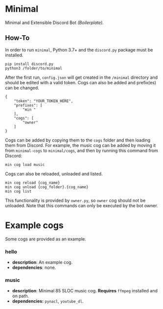 # Minimal
Minimal and Extensible Discord Bot *(Boilerplate).*

## How-To
In order to run `minimal`, Python 3.7+ and the `discord.py` package must be installed.

    pip install discord.py
    python3 /folder/to/minimal

After the first run, `config.json` will get created in the `/minimal` directory and should be edited with a valid token. Cogs can also be added and prefix(es) can be changed.

    {
        "token": "YOUR_TOKEN_HERE",
        "prefixes": [
            "min "
        ],
        "cogs": [
            "owner"
        ]
    }

Cogs can be added by copying them to the `cogs` folder and then loading them from Discord. For example, the music cog can be added by moving it from `minimal-cogs` to `minimal/cogs`, and then by running this command from Discord:

    min cog load music

Cogs can also be reloaded, unloaded and listed.

    min cog reload {cog_name}
    min cog unload {cog_folder}.{cog_name}
    min cog list

This functionality is provided by `owner.py`, so `owner` cog should not be unloaded. Note that this commands can only be executed by the bot owner.

# Example cogs
Some cogs are provided as an example.

### hello
* **description**: An example cog.
* **dependencies**: none.

### music
* **description**: Minimal 85 SLOC music cog. **Requires** `ffmpeg` installed and on path.
* **dependencies:** `pynacl`, `youtube_dl`.